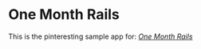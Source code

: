 # One Month Rails

This is the pinteresting sample app for:
[*One Month Rails*](http://onemonthrails.com)
